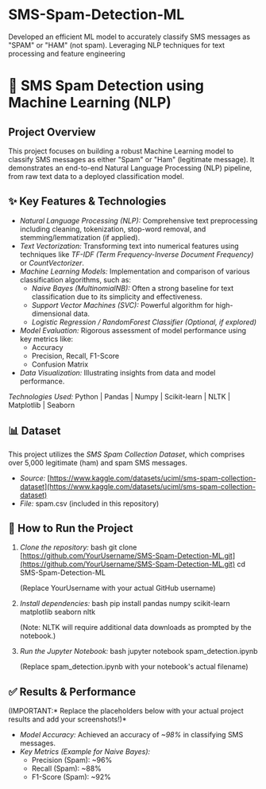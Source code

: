 # SMS-Spam-Detection-ML
Developed an efficient ML model to accurately classify SMS messages as "SPAM" or "HAM" (not spam). Leveraging NLP techniques for text processing and feature engineering 
# 📧 SMS Spam Detection using Machine Learning (NLP)

## Project Overview

This project focuses on building a robust Machine Learning model to classify SMS messages as either "Spam" or "Ham" (legitimate message). It demonstrates an end-to-end Natural Language Processing (NLP) pipeline, from raw text data to a deployed classification model.

## ✨ Key Features & Technologies

-   *Natural Language Processing (NLP):* Comprehensive text preprocessing including cleaning, tokenization, stop-word removal, and stemming/lemmatization (if applied).
-   *Text Vectorization:* Transforming text into numerical features using techniques like *TF-IDF (Term Frequency-Inverse Document Frequency)* or *CountVectorizer*.
-   *Machine Learning Models:* Implementation and comparison of various classification algorithms, such as:
    -   *Naive Bayes (MultinomialNB):* Often a strong baseline for text classification due to its simplicity and effectiveness.
    -   *Support Vector Machines (SVC):* Powerful algorithm for high-dimensional data.
    -   *Logistic Regression / RandomForest Classifier (Optional, if explored)*
-   *Model Evaluation:* Rigorous assessment of model performance using key metrics like:
    -   Accuracy
    -   Precision, Recall, F1-Score
    -   Confusion Matrix
-   *Data Visualization:* Illustrating insights from data and model performance.

*Technologies Used:*
Python | Pandas | Numpy | Scikit-learn | NLTK | Matplotlib | Seaborn

## 📊 Dataset

This project utilizes the *SMS Spam Collection Dataset*, which comprises over 5,000 legitimate (ham) and spam SMS messages.

-   *Source:* [https://www.kaggle.com/datasets/uciml/sms-spam-collection-dataset](https://www.kaggle.com/datasets/uciml/sms-spam-collection-dataset)
-   *File:* spam.csv (included in this repository)

## 🚀 How to Run the Project

1.  *Clone the repository:*
    bash
    git clone [https://github.com/YourUsername/SMS-Spam-Detection-ML.git](https://github.com/YourUsername/SMS-Spam-Detection-ML.git)
    cd SMS-Spam-Detection-ML
    
    (Replace YourUsername with your actual GitHub username)

2.  *Install dependencies:*
    bash
    pip install pandas numpy scikit-learn matplotlib seaborn nltk
    
    (Note: NLTK will require additional data downloads as prompted by the notebook.)

3.  *Run the Jupyter Notebook:*
    bash
    jupyter notebook spam_detection.ipynb
    
    (Replace spam_detection.ipynb with your notebook's actual filename)

## ✅ Results & Performance

(IMPORTANT:* Replace the placeholders below with your actual project results and add your screenshots!)*

-   *Model Accuracy:* Achieved an accuracy of *~98%* in classifying SMS messages.
-   *Key Metrics (Example for Naive Bayes):*
    -   Precision (Spam): ~96%
    -   Recall (Spam): ~88%
    -   F1-Score (Spam): ~92%

